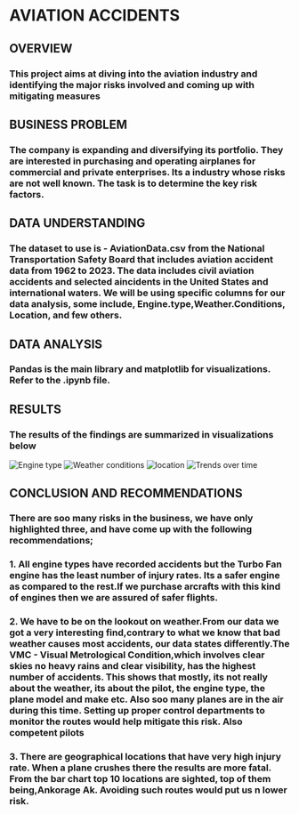 # AVIATION ACCIDENTS
## OVERVIEW
### This project aims at diving into the aviation industry and identifying the major risks involved and coming up with mitigating measures

## BUSINESS PROBLEM
### The company is expanding and diversifying its portfolio. They are interested in purchasing and operating airplanes for commercial and private enterprises. Its a industry whose risks are not well known. The task is to determine the key risk factors. 

## DATA UNDERSTANDING
### The dataset to use is - AviationData.csv from the National Transportation Safety Board that includes aviation accident data from 1962 to 2023. The data includes civil aviation accidents and selected aincidents in the United States and international waters. We will be using specific columns for our data analysis, some include, Engine.type,Weather.Conditions, Location, and few others. 

## DATA ANALYSIS
### Pandas is the main library and matplotlib for visualizations. Refer to the .ipynb file.

## RESULTS

### The results of the findings are summarized in visualizations below
![Engine type]('Images/engine_type.png')
![Weather conditions]('Images/weather_conditions.png')
![location]('Images/locaton.png')
![Trends over time]('Images/trends_over_years.png')

## CONCLUSION AND RECOMMENDATIONS
### There are soo many risks in the business, we have only highlighted three, and have come up with the following recommendations;

### 1. All engine types have recorded accidents but the Turbo Fan engine has the least number of injury rates. Its a safer engine as compared to the rest.If we purchase arcrafts with this kind of engines then we are assured of safer flights.

### 2. We have to be on the lookout on weather.From our data we got a very interesting find,contrary to what we know that bad weather causes most accidents, our data states differently.The VMC - Visual Metrological Condition,which involves clear skies no heavy rains and clear visibility, has the highest number of accidents. This shows that mostly, its not really about the weather, its about the pilot, the engine type, the plane model and make etc. Also soo many planes are in the air during this time. Setting up proper control departments to monitor the routes would help mitigate this risk. Also competent pilots

### 3. There are geographical locations that have very high injury rate. When a plane crushes there the results are more fatal. From the bar chart top 10 locations are sighted, top of them being,Ankorage Ak. Avoiding such routes would put us n lower risk.